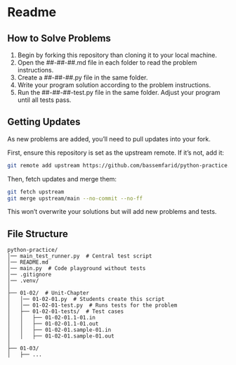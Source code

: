 # Readme

## How to Solve Problems

1. Begin by forking this repository than cloning it to your local machine.
2. Open the ##-##-##.md file in each folder to read the problem instructions.
3. Create a ##-##-##.py file in the same folder.
4. Write your program solution according to the problem instructions.
5. Run the ##-##-##-test.py file in the same folder. Adjust your program until all tests pass.

## Getting Updates

As new problems are added, you’ll need to pull updates into your fork.

First, ensure this repository is set as the upstream remote. If it’s not, add it:

```sh
git remote add upstream https://github.com/bassemfarid/python-practice.git
```

Then, fetch updates and merge them:

```sh
git fetch upstream
git merge upstream/main --no-commit --no-ff
```

This won’t overwrite your solutions but will add new problems and tests.

## File Structure
```
python-practice/  
│── main_test_runner.py  # Central test script
│── README.md
│── main.py  # Code playground without tests
│── .gitignore  
│── .venv/
│  
├── 01-02/  # Unit-Chapter
│   │── 01-02-01.py  # Students create this script 
│   │── 01-02-01-test.py  # Runs tests for the problem
│   ├── 01-02-01-tests/  # Test cases  
│   │   ├── 01-02-01.1-01.in  
│   │   ├── 01-02-01.1-01.out  
│   │   ├── 01-02-01.sample-01.in  
│   │   ├── 01-02-01.sample-01.out  
│  
├── 01-03/  
│   ├── ...  
```